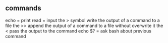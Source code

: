 ## commands

echo = print
read = input
the > symbol write the output of a command to a file
the >> append the output of a command to a file without overwrite it
the < pass the output to the command
echo $? = ask bash about previous command
